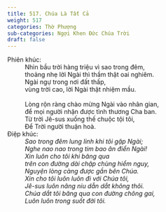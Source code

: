 ```yaml
---
title: 517. Chúa Là Tất Cả
weight: 517
categories: Thờ Phượng
sub-categories: Ngợi Khen Đức Chúa Trời
draft: false
---
```

<dl><dt>Phiên khúc: </dt><dd data-verse="1">Nhìn bầu trời hàng triệu vì sao trong đêm, <br/>thoảng nhẹ lời Ngài thì thầm thật oai nghiêm. <br/>Ngài ngự trong nơi đất thấp, <br/>vùng trời cao, lời Ngài thật nhiệm mầu. <br/><br/>Lòng rộn ràng chào mừng Ngài vào nhân gian, <br/>để mọi người nhận được tình thương Cha ban. <br/>Từ trời Jê-sus xuống thế chuộc tội tôi, <br/>Để Trời người thuận hoà. </dd><dt>Điệp khúc:</dt><dd data-chorus="1"><em>Sao trong đêm lung linh khi tôi gặp Ngài; <br/>Nghe nao nao trong tim bao ân điển Ngài! <br/>Xin luôn cho tôi khi băng qua <br/>trên con đường dài chập chùng hiểm nguy, <br/>Nguyện lòng càng được gần bên Chúa. <br/>Xin cho tôi luôn luôn đi với Chúa tôi, <br/>Jê-sus luôn nâng niu dẫn dắt không thôi. <br/>Chúa dắt tôi băng qua con đường chông gai, <br/>Luôn luôn trong suốt đời tôi. </em></dd></dl>